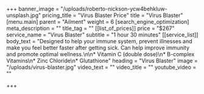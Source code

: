 +++
banner_image = "/uploads/roberto-nickson-ycw4behkluw-unsplash.jpg"
pricing_title = "Virus Blaster Price"
title = "Virus Blaster"
[menu.main]
parent = "Ailment"
weight = 6
[search_engine_optimization]
meta_description = ""
title_tag = ""
[[list_of_prices]]
price = "$267"
service_name = "Virus Blaster"
subtitle = "1 hour 30 minutes"
[[service_list]]
body_text = "Designed to help your immune system, prevent illnesses and make you feel better faster after getting sick. Can help improve immunity and promote optimal wellness.\n\n* Vitamin C (double dose)\n* B-complex Vitamins\n* Zinc Chloride\n* Glutathione"
heading = "Virus Blaster"
image = "/uploads/virus-blaster.jpg"
video_text = ""
video_title = ""
youtube_video = ""

+++
